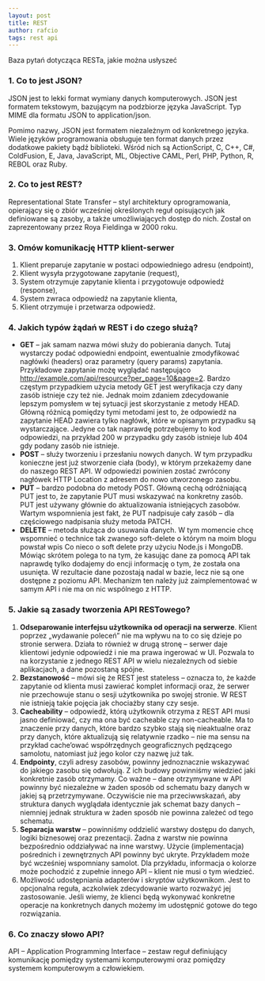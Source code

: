 ```yaml
---
layout: post
title: REST
author: rafcio
tags: rest api
---
```


<p>Baza pytań dotycząca RESTa, jakie można usłyszeć</p>

### 1. Co to jest JSON?

JSON jest to  lekki format wymiany danych komputerowych. JSON jest formatem tekstowym, bazującym na podzbiorze języka JavaScript. Typ MIME dla formatu JSON to application/json.

Pomimo nazwy, JSON jest formatem niezależnym od konkretnego języka. Wiele języków programowania obsługuje ten format danych przez dodatkowe pakiety bądź biblioteki. Wśród nich są ActionScript, C, C++, C#, ColdFusion, E, Java, JavaScript, ML, Objective CAML, Perl, PHP, Python, R, REBOL oraz Ruby.

### 2. Co to jest REST?
Representational State Transfer – styl architektury oprogramowania, opierający się o zbiór wcześniej określonych reguł opisujących jak definiowane są zasoby, a także umożliwiających dostęp do nich. Został on zaprezentowany przez Roya Fieldinga w 2000 roku.

### 3. Omów komunikację HTTP klient-serwer

1. Klient preparuje zapytanie w postaci odpowiedniego adresu (endpoint),
2. Klient wysyła przygotowane zapytanie (request),
3. System otrzymuje zapytanie klienta i przygotowuje odpowiedź (response),
4. System zwraca odpowiedź na zapytanie klienta,
5. Klient otrzymuje i przetwarza odpowiedź.


### 4. Jakich typów żądań w REST i do czego służą?
* **GET** – jak samam nazwa mówi służy do pobierania danych. Tutaj wystarczy podać odpowiedni endpoint, ewentualnie zmodyfikować nagłówki (headers) oraz parametry (query params) zapytania. Przykładowe zapytanie możę wyglądać następująco http://example.com/api/resource?per_page=10&page=2. Bardzo częstym przypadkiem użycia metody GET jest weryfikacja czy dany zasób istnieje czy też nie. Jednak moim zdaniem zdecydowanie lepszym pomysłem w tej sytuacji jest skorzystanie z metody HEAD. Główną różnicą pomiędzy tymi metodami jest to, że odpowiedź na zapytanie HEAD zawiera tylko nagłówk, które w opisanym przypadku są wystarczające. Jedyne co tak naprawdę potrzebujemy to kod odpowiedzi, na przykład 200 w przypadku gdy zasób istnieje lub 404 gdy podany zasób nie istnieje.
* **POST** – służy tworzeniu i przesłaniu nowych danych. W tym przypadku konieczne jest już stworzenie ciała (body), w którym przekażemy dane do naszego REST API. W odpowiedzi powinien zostać zwrócony nagłówek HTTP Location z adresem do nowo utworzonego zasobu.
* **PUT** – bardzo podobna do metody POST. Główną cechą odróżniającą PUT jest to, że zapytanie PUT musi wskazywać na konkretny zasób. PUT jest używany głównie do aktualizowania istniejących zasobów. Wartym wspomnienia jest fakt, że PUT nadpisuje cały zasób – dla częściowego nadpisania służy metoda PATCH.
* **DELETE** – metoda służąca do usuwania danych. W tym momencie chcę wspomnieć o technice tak zwanego soft-delete o którym na moim blogu powstał wpis Co nieco o soft delete przy użyciu Node.js i MongoDB. Mówiąc skrótem polega to na tym, że kasując dane za pomocą API tak naprawdę tylko dodajemy do encji informację o tym, że została ona usunięta. W rezultacie dane pozostają nadal w bazie, lecz nie są one dostępne z poziomu API. Mechanizm ten należy już zaimplementować w samym API i nie ma on nic wspólnego z HTTP.

### 5. Jakie są zasady tworzenia API RESTowego?
1. **Odseparowanie interfejsu użytkownika od operacji na serwerze**. Klient poprzez „wydawanie poleceń” nie ma wpływu na to co się dzieje po stronie serwera. Działa to również w drugą stronę – serwer daje klientowi jedynie odpowiedź i nie ma prawa ingerować w UI. Pozwala to na korzystanie z jednego REST API w wielu niezależnych od siebie aplikacjach, a dane pozostaną spójne.
2. **Bezstanowość** – mówi się że REST jest stateless – oznacza to, że każde zapytanie od klienta musi zawierać komplet informacji oraz, że serwer nie przechowuje stanu o sesji użytkownika po swojej stronie. W REST nie istnieją takie pojęcia jak chociażby stany czy sesje.
3. **Cacheability** – odpowiedź, którą użytkownik otrzyma z REST API musi jasno definiować, czy ma ona być cacheable czy non-cacheable. Ma to znaczenie przy danych, które bardzo szybko stają się nieaktualne oraz przy danych, które aktualizują się relatywnie rzadko – nie ma sensu na przykład cache’ować współrzędnych geograficznych pędzącego samolotu, natomiast już jego kolor czy nazwę już tak.
4. **Endpointy**, czyli adresy zasobów, powinny jednoznacznie wskazywać do jakiego zasobu się odwołują. Z ich budowy powinniśmy wiedzieć jaki konkretnie zasób otrzymamy. Co ważne – dane otrzymywane w API powinny być niezależne w żaden sposób od schematu bazy danych w jakiej są przetrzymywane. Oczywiście nie ma przeciwwskazań, aby struktura danych wyglądała identycznie jak schemat bazy danych – niemniej jednak struktura w żaden sposób nie powinna zależeć od tego schematu.
5. **Separacja warstw** – powinniśmy oddzielić warstwy dostępu do danych, logiki biznesowej oraz prezentacji. Żadna z warstw nie powinna bezpośrednio oddziaływać na inne warstwy. Użycie (implementacja) pośrednich i zewnętrznych API powinny być ukryte. Przykładem może być wcześniej wspomniany samolot. Dla przykładu, informacja o kolorze może pochodzić z zupełnie innego API – klient nie musi o tym wiedzieć.
6. Możliwość udostępniania adapterów i skryptów użytkownikom. Jest to opcjonalna reguła, aczkolwiek zdecydowanie warto rozważyć jej zastosowanie. Jeśli wiemy, że klienci będą wykonywać konkretne operacje na konkretnych danych możemy im udostępnić gotowe do tego rozwiązania.

### 6. Co znaczy słowo API?
API – Application Programming Interface – zestaw reguł definiujący komunikację pomiędzy systemami komputerowymi oraz pomiędzy systemem komputerowym a człowiekiem.
